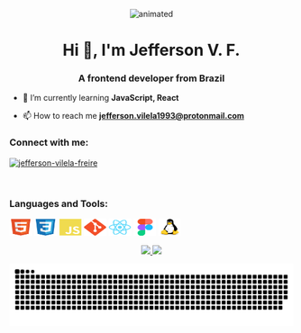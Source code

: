 
<p align="center">
  <img src="https://github.com/Jorggyh/Jorggyh/blob/main/ezgif-3-798ebb3452.gif" alt="animated" />
</p>
<h1 align="center">Hi 👋, I'm Jefferson V. F.</h1>
<h3 align="center">A frontend developer from Brazil</h3>

- 🌱 I’m currently learning **JavaScript, React**

- 📫 How to reach me **jefferson.vilela1993@protonmail.com**

<h3 align="left">Connect with me:</h3>
<p align="left">
<a href="https://linkedin.com/in/jefferson-vilela-freire" target="blank"><img align="center" src="https://raw.githubusercontent.com/rahuldkjain/github-profile-readme-generator/master/src/images/icons/Social/linked-in-alt.svg" alt="jefferson-vilela-freire" height="30" width="40" /></a>
</p>

<div style="display: inline_block"><br>
  <h3 align="left">Languages and Tools:</h3>

  <img align="center" alt="HTML5" height="30" width="40" src="https://raw.githubusercontent.com/devicons/devicon/master/icons/html5/html5-original.svg">
  <img align="center" alt="CSS3" height="30" width="40" src="https://raw.githubusercontent.com/devicons/devicon/master/icons/css3/css3-original.svg">
  <img align="center" alt="JavaScript" height="30" width="40" src="https://raw.githubusercontent.com/devicons/devicon/master/icons/javascript/javascript-plain.svg">
  <img align="center" alt="Git" height="30" width="40" src="https://raw.githubusercontent.com/devicons/devicon/master/icons/git/git-plain.svg">
  <img align="center" alt="React" height="30" width="40" src="https://raw.githubusercontent.com/devicons/devicon/master/icons/react/react-original.svg">
  <img align="center" alt="Figma" height="30" width="40" src="https://raw.githubusercontent.com/devicons/devicon/master/icons/figma/figma-original.svg">
  <img align="center" alt="Linux" height="30" width="40" src="https://raw.githubusercontent.com/devicons/devicon/master/icons/linux/linux-original.svg">
</div>

</br>

<div align="center">
  <a href="https://github.com/jorggyh">
  <img height="175em" src="https://github-readme-stats.vercel.app/api?username=jorggyh&show_icons=true&theme=dracula&include_all_commits=true&count_private=true"/>
  <img height="175em" src="https://github-readme-stats.vercel.app/api/top-langs/?username=jorggyh&layout=compact&langs_count=7&theme=dracula"/>
</div>

![Snake animation](https://github.com/jorggyh/jorggyh/blob/output/github-contribution-grid-snake.svg)

<!---
Jorggyh/Jorggyh is a ✨ special ✨ repository because its `README.md` (this file) appears on your GitHub profile.
You can click the Preview link to take a look at your changes.
--->
